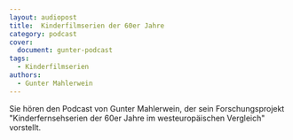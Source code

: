 ```yaml
---
layout: audiopost
title:  Kinderfilmserien der 60er Jahre
category: podcast
cover:
  document: gunter-podcast
tags:
  - Kinderfilmserien
authors:
  - Gunter Mahlerwein
---
```

Sie hören den Podcast von Gunter Mahlerwein, der sein Forschungsprojekt "Kinderfernsehserien der 60er Jahre im westeuropäischen Vergleich" vorstellt.
